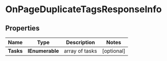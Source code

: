 # OnPageDuplicateTagsResponseInfo


## Properties

| Name | Type | Description | Notes |
|------------ | ------------- | ------------- | -------------|
**Tasks** | **IEnumerable<OnPageDuplicateTagsTaskInfo>** | array of tasks |[optional]|